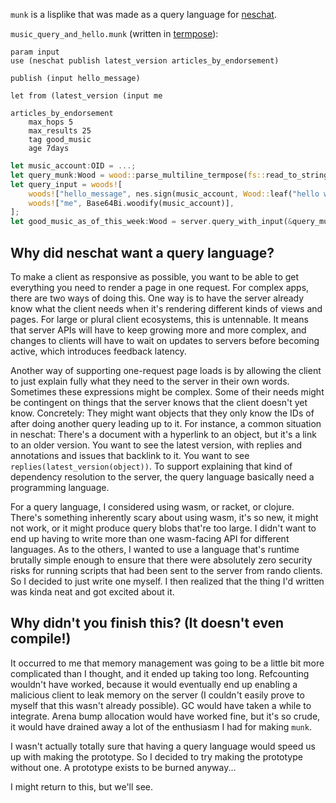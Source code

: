 `munk` is a lisplike that was made as a query language for [neschat](https://github.com/dream-shrine/neschat/).

`music_query_and_hello.munk` (written in [termpose](https://github.com/makoConstruct/termpose)):
```
param input
use (neschat publish latest_version articles_by_endorsement)

publish (input hello_message)

let from (latest_version (input me

articles_by_endorsement 
    max_hops 5
    max_results 25
    tag good_music
    age 7days
```

```rust
let music_account:OID = ...;
let query_munk:Wood = wood::parse_multiline_termpose(fs::read_to_string("music_query_and_hello.munk")?)?;
let query_input = woods![
    woods!["hello_message", nes.sign(music_account, Wood::leaf("hello world".into()))],
    woods!["me", Base64Bi.woodify(music_account)],
];
let good_music_as_of_this_week:Wood = server.query_with_input(&query_munk, &query_input).await;
```

## Why did neschat want a query language?

To make a client as responsive as possible, you want to be able to get everything you need to render a page in one request. For complex apps, there are two ways of doing this. One way is to have the server already know what the client needs when it's rendering different kinds of views and pages. For large or plural client ecosystems, this is untennable. It means that server APIs will have to keep growing more and more complex, and changes to clients will have to wait on updates to servers before becoming active, which introduces feedback latency.

Another way of supporting one-request page loads is by allowing the client to just explain fully what they need to the server in their own words. Sometimes these expressions might be complex. Some of their needs might be contingent on things that the server knows that the client doesn't yet know. Concretely: They might want objects that they only know the IDs of after doing another query leading up to it. For instance, a common situation in neschat: There's a document with a hyperlink to an object, but it's a link to an older version. You want to see the latest version, with replies and annotations and issues that backlink to it. You want to see `replies(latest_version(object))`. To support explaining that kind of dependency resolution to the server, the query language basically need a programming language.

For a query language, I considered using wasm, or racket, or clojure. There's something inherently scary about using wasm, it's so new, it might not work, or it might produce query blobs that're too large. I didn't want to end up having to write more than one wasm-facing API for different languages. As to the others, I wanted to use a language that's runtime brutally simple enough to ensure that there were absolutely zero security risks for running scripts that had been sent to the server from rando clients. So I decided to just write one myself. I then realized that the thing I'd written was kinda neat and got excited about it.

## Why didn't you finish this? (It doesn't even compile!)

It occurred to me that memory management was going to be a little bit more complicated than I thought, and it ended up taking too long. Refcounting wouldn't have worked, because it would eventually end up enabling a malicious client to leak memory on the server (I couldn't easily prove to myself that this wasn't already possible). GC would have taken a while to integrate. Arena bump allocation would have worked fine, but it's so crude, it would have drained away a lot of the enthusiasm I had for making `munk`.

I wasn't actually totally sure that having a query language would speed us up with making the prototype. So I decided to try making the prototype without one. A prototype exists to be burned anyway...

I might return to this, but we'll see.